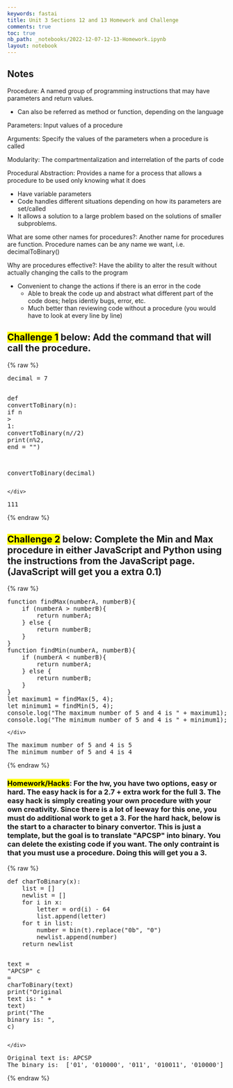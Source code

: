 ```yaml
---
keywords: fastai
title: Unit 3 Sections 12 and 13 Homework and Challenge
comments: true
toc: true
nb_path: _notebooks/2022-12-07-12-13-Homework.ipynb
layout: notebook
---
```


<!--
#################################################
### THIS FILE WAS AUTOGENERATED! DO NOT EDIT! ###
#################################################
# file to edit: _notebooks/2022-12-07-12-13-Homework.ipynb
-->

<div class="container" id="notebook-container">
        
<div class="cell border-box-sizing text_cell rendered"><div class="inner_cell">
<div class="text_cell_render border-box-sizing rendered_html">
<h2 id="Notes">Notes<a class="anchor-link" href="#Notes"> </a></h2><p>Procedure: A named group of programming instructions that may have parameters and return values.</p>
<ul>
<li>Can also be referred as method or function, depending on the language</li>
</ul>
<p>Parameters: Input values of a procedure</p>
<p>Arguments: Specify the values of the parameters when a procedure is called</p>
<p>Modularity: The compartmentalization and interrelation of the parts of code</p>
<p>Procedural Abstraction: Provides a name for a process that allows a procedure to be used only knowing what it does</p>
<ul>
<li>Have variable parameters</li>
<li>Code handles different situations depending on how its parameters are set/called</li>
<li>It allows a solution to a large problem based on the solutions of smaller subproblems.</li>
</ul>
<p>What are some other names for procedures?: Another name for procedures are function. Procedure names can be any name we want, i.e. decimalToBinary()</p>
<p>Why are procedures effective?: Have the ability to alter the result without actually changing the calls to the program</p>
<ul>
<li>Convenient to change the actions if there is an error in the code<ul>
<li>Able to break the code up and abstract what different part of the code does; helps identiy bugs, error, etc.</li>
<li>Much better than reviewing code without a procedure (you would have to look at every line by line)</li>
</ul>
</li>
</ul>

</div>
</div>
</div>
<div class="cell border-box-sizing text_cell rendered"><div class="inner_cell">
<div class="text_cell_render border-box-sizing rendered_html">
<h2 id="Challenge-1-below:-Add-the-command-that-will-call-the-procedure."><mark>Challenge 1</mark> below: Add the command that will <strong>call</strong> the procedure.<a class="anchor-link" href="#Challenge-1-below:-Add-the-command-that-will-call-the-procedure."> </a></h2>
</div>
</div>
</div>
    {% raw %}
    
<div class="cell border-box-sizing code_cell rendered">
<div class="input">

<div class="inner_cell">
    <div class="input_area">
<div class=" highlight hl-ipython3"><pre><span></span><span class="n">decimal</span> <span class="o">=</span> <span class="mi">7</span>

<span class="k">def</span> <span class="nf">convertToBinary</span><span class="p">(</span><span class="n">n</span><span class="p">):</span>
    <span class="k">if</span> <span class="n">n</span> <span class="o">&gt;</span> <span class="mi">1</span><span class="p">:</span>
        <span class="n">convertToBinary</span><span class="p">(</span><span class="n">n</span><span class="o">//</span><span class="mi">2</span><span class="p">)</span>
    <span class="nb">print</span><span class="p">(</span><span class="n">n</span><span class="o">%</span><span class="k">2</span>, end = &quot;&quot;)

<span class="n">convertToBinary</span><span class="p">(</span><span class="n">decimal</span><span class="p">)</span>
</pre></div>

    </div>
</div>
</div>

<div class="output_wrapper">
<div class="output">

<div class="output_area">

<div class="output_subarea output_stream output_stdout output_text">
<pre>111</pre>
</div>
</div>

</div>
</div>

</div>
    {% endraw %}

<div class="cell border-box-sizing text_cell rendered"><div class="inner_cell">
<div class="text_cell_render border-box-sizing rendered_html">
<h2 id="Challenge-2-below:-Complete-the-Min-and-Max-procedure-in-either-JavaScript-and-Python-using-the-instructions-from-the-JavaScript-page.-(JavaScript-will-get-you-a-extra-0.1)"><mark>Challenge 2</mark> below: Complete the Min and Max procedure in either JavaScript and Python using the instructions from the JavaScript page. (JavaScript will get you a extra 0.1)<a class="anchor-link" href="#Challenge-2-below:-Complete-the-Min-and-Max-procedure-in-either-JavaScript-and-Python-using-the-instructions-from-the-JavaScript-page.-(JavaScript-will-get-you-a-extra-0.1)"> </a></h2>
</div>
</div>
</div>
    {% raw %}
    
<div class="cell border-box-sizing code_cell rendered">
<div class="input">

<div class="inner_cell">
    <div class="input_area">
<div class=" highlight hl-ipython3"><pre><span></span><span class="n">function</span> <span class="n">findMax</span><span class="p">(</span><span class="n">numberA</span><span class="p">,</span> <span class="n">numberB</span><span class="p">){</span>
    <span class="k">if</span> <span class="p">(</span><span class="n">numberA</span> <span class="o">&gt;</span> <span class="n">numberB</span><span class="p">){</span>
        <span class="k">return</span> <span class="n">numberA</span><span class="p">;</span>
    <span class="p">}</span> <span class="k">else</span> <span class="p">{</span>
        <span class="k">return</span> <span class="n">numberB</span><span class="p">;</span>
    <span class="p">}</span>
<span class="p">}</span>
<span class="n">function</span> <span class="n">findMin</span><span class="p">(</span><span class="n">numberA</span><span class="p">,</span> <span class="n">numberB</span><span class="p">){</span>
    <span class="k">if</span> <span class="p">(</span><span class="n">numberA</span> <span class="o">&lt;</span> <span class="n">numberB</span><span class="p">){</span>
        <span class="k">return</span> <span class="n">numberA</span><span class="p">;</span>
    <span class="p">}</span> <span class="k">else</span> <span class="p">{</span>
        <span class="k">return</span> <span class="n">numberB</span><span class="p">;</span>
    <span class="p">}</span>
<span class="p">}</span>
<span class="n">let</span> <span class="n">maximum1</span> <span class="o">=</span> <span class="n">findMax</span><span class="p">(</span><span class="mi">5</span><span class="p">,</span> <span class="mi">4</span><span class="p">);</span>
<span class="n">let</span> <span class="n">minimum1</span> <span class="o">=</span> <span class="n">findMin</span><span class="p">(</span><span class="mi">5</span><span class="p">,</span> <span class="mi">4</span><span class="p">);</span>
<span class="n">console</span><span class="o">.</span><span class="n">log</span><span class="p">(</span><span class="s2">&quot;The maximum number of 5 and 4 is &quot;</span> <span class="o">+</span> <span class="n">maximum1</span><span class="p">);</span>
<span class="n">console</span><span class="o">.</span><span class="n">log</span><span class="p">(</span><span class="s2">&quot;The minimum number of 5 and 4 is &quot;</span> <span class="o">+</span> <span class="n">minimum1</span><span class="p">);</span>
</pre></div>

    </div>
</div>
</div>

<div class="output_wrapper">
<div class="output">

<div class="output_area">

<div class="output_subarea output_stream output_stdout output_text">
<pre>The maximum number of 5 and 4 is 5
The minimum number of 5 and 4 is 4
</pre>
</div>
</div>

</div>
</div>

</div>
    {% endraw %}

<div class="cell border-box-sizing text_cell rendered"><div class="inner_cell">
<div class="text_cell_render border-box-sizing rendered_html">
<h3 id="Homework/Hacks:-For-the-hw,-you-have-two-options,-easy-or-hard.-The-easy-hack-is-for-a-2.7-+-extra-work-for-the-full-3.-The-easy-hack-is-simply-creating-your-own-procedure-with-your-own-creativity.-Since-there-is-a-lot-of-leeway-for-this-one,-you-must-do-additional-work-to-get-a-3.-For-the-hard-hack,-below-is-the-start-to-a-character-to-binary-convertor.-This-is-just-a-template,-but-the-goal-is-to-translate-&quot;APCSP&quot;-into-binary.-You-can-delete-the-existing-code-if-you-want.-The-only-contraint-is-that-you-must-use-a-procedure.-Doing-this-will-get-you-a-3."><mark>Homework/Hacks</mark>: For the hw, you have two options, easy or hard. The easy hack is for a 2.7 + extra work for the full 3. The easy hack is simply creating your own procedure with your own creativity. Since there is a lot of leeway for this one, you must do additional work to get a 3. For the hard hack, below is the start to a character to binary convertor. This is just a template, but the goal is to translate "APCSP" into binary. You can delete the existing code if you want. The only contraint is that you must use a procedure. Doing this will get you a 3.<a class="anchor-link" href="#Homework/Hacks:-For-the-hw,-you-have-two-options,-easy-or-hard.-The-easy-hack-is-for-a-2.7-+-extra-work-for-the-full-3.-The-easy-hack-is-simply-creating-your-own-procedure-with-your-own-creativity.-Since-there-is-a-lot-of-leeway-for-this-one,-you-must-do-additional-work-to-get-a-3.-For-the-hard-hack,-below-is-the-start-to-a-character-to-binary-convertor.-This-is-just-a-template,-but-the-goal-is-to-translate-&quot;APCSP&quot;-into-binary.-You-can-delete-the-existing-code-if-you-want.-The-only-contraint-is-that-you-must-use-a-procedure.-Doing-this-will-get-you-a-3."> </a></h3>
</div>
</div>
</div>
    {% raw %}
    
<div class="cell border-box-sizing code_cell rendered">
<div class="input">

<div class="inner_cell">
    <div class="input_area">
<div class=" highlight hl-ipython3"><pre><span></span><span class="k">def</span> <span class="nf">charToBinary</span><span class="p">(</span><span class="n">x</span><span class="p">):</span>
    <span class="nb">list</span> <span class="o">=</span> <span class="p">[]</span>
    <span class="n">newlist</span> <span class="o">=</span> <span class="p">[]</span>
    <span class="k">for</span> <span class="n">i</span> <span class="ow">in</span> <span class="n">x</span><span class="p">:</span>
        <span class="n">letter</span> <span class="o">=</span> <span class="nb">ord</span><span class="p">(</span><span class="n">i</span><span class="p">)</span> <span class="o">-</span> <span class="mi">64</span>
        <span class="nb">list</span><span class="o">.</span><span class="n">append</span><span class="p">(</span><span class="n">letter</span><span class="p">)</span>
    <span class="k">for</span> <span class="n">t</span> <span class="ow">in</span> <span class="nb">list</span><span class="p">:</span>
        <span class="n">number</span> <span class="o">=</span> <span class="nb">bin</span><span class="p">(</span><span class="n">t</span><span class="p">)</span><span class="o">.</span><span class="n">replace</span><span class="p">(</span><span class="s2">&quot;0b&quot;</span><span class="p">,</span> <span class="s2">&quot;0&quot;</span><span class="p">)</span>
        <span class="n">newlist</span><span class="o">.</span><span class="n">append</span><span class="p">(</span><span class="n">number</span><span class="p">)</span>
    <span class="k">return</span> <span class="n">newlist</span>


<span class="n">text</span> <span class="o">=</span> <span class="s2">&quot;APCSP&quot;</span>
<span class="n">c</span> <span class="o">=</span> <span class="n">charToBinary</span><span class="p">(</span><span class="n">text</span><span class="p">)</span>
<span class="nb">print</span><span class="p">(</span><span class="s2">&quot;Original text is: &quot;</span> <span class="o">+</span> <span class="n">text</span><span class="p">)</span>
<span class="nb">print</span><span class="p">(</span><span class="s2">&quot;The binary is: &quot;</span><span class="p">,</span> <span class="n">c</span><span class="p">)</span>
</pre></div>

    </div>
</div>
</div>

<div class="output_wrapper">
<div class="output">

<div class="output_area">

<div class="output_subarea output_stream output_stdout output_text">
<pre>Original text is: APCSP
The binary is:  [&#39;01&#39;, &#39;010000&#39;, &#39;011&#39;, &#39;010011&#39;, &#39;010000&#39;]
</pre>
</div>
</div>

</div>
</div>

</div>
    {% endraw %}

</div>
 

